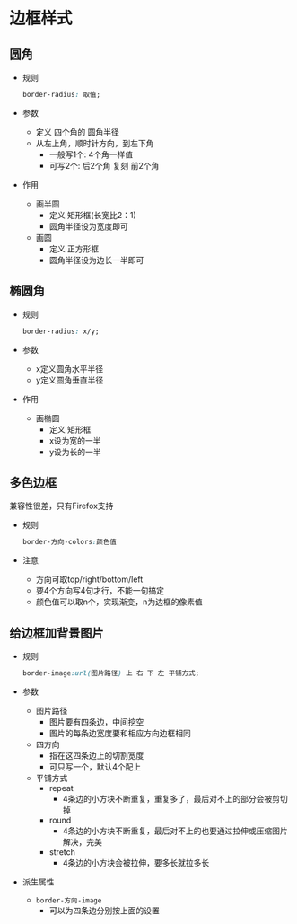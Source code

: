 # 边框样式

## 圆角

- 规则
    ```css
    border-radius: 取值;
    ```

- 参数
    - 定义 四个角的 圆角半径
    - 从左上角，顺时针方向，到左下角
        - 一般写1个: 4个角一样值
        - 可写2个: 后2个角 复刻 前2个角

- 作用
    - 画半圆
        - 定义 矩形框(长宽比2：1)
        - 圆角半径设为宽度即可
    - 画圆
        - 定义 正方形框
        - 圆角半径设为边长一半即可
    
## 椭圆角

- 规则
    ```css
    border-radius: x/y;
    ```
    
- 参数
    - x定义圆角水平半径
    - y定义圆角垂直半径

- 作用
    - 画椭圆
        - 定义 矩形框
        - x设为宽的一半
        - y设为长的一半

## 多色边框

兼容性很差，只有Firefox支持

- 规则
    ```css
    border-方向-colors:颜色值
    ```

- 注意
    - 方向可取top/right/bottom/left
    - 要4个方向写4句才行，不能一句搞定
    - 颜色值可以取n个，实现渐变，n为边框的像素值

## 给边框加背景图片

- 规则
    ```css
    border-image:url(图片路径) 上 右 下 左 平铺方式;
    ```

- 参数
    - 图片路径
        - 图片要有四条边，中间挖空
        - 图片的每条边宽度要和相应方向边框相同
    - 四方向
        - 指在这四条边上的切割宽度
        - 可只写一个，默认4个配上
    - 平铺方式
        - repeat
            - 4条边的小方块不断重复，重复多了，最后对不上的部分会被剪切掉
        - round
            - 4条边的小方块不断重复，最后对不上的也要通过拉伸或压缩图片解决，完美
        - stretch
            - 4条边的小方块会被拉伸，要多长就拉多长

- 派生属性
    - `border-方向-image`
        - 可以为四条边分别按上面的设置

